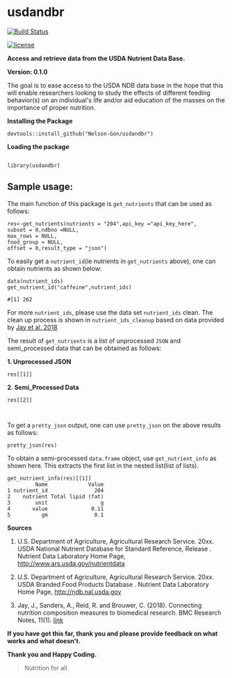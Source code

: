 # usdandbr

[![Build Status](https://travis-ci.org/Nelson-Gon/usdandbr.svg?branch=master)](https://travis-ci.org/Nelson-Gon/usdandbr)

[![license](https://img.shields.io/badge/license-GPL--2-blue.svg)](https://www.gnu.org/licenses/old-licenses/gpl-2.0.html)


**Access and retrieve data from the USDA Nutrient Data Base.**


**Version: 0.1.0**

The goal is to ease access to the USDA NDB data base in the hope that this will enable researchers looking to study the effects of different feeding behavior(s) on an individual's life and/or aid education of the masses on the importance of proper nutrition.



**Installing the Package**

```
devtools::install_github("Nelson-Gon/usdandbr")

```

**Loading the package**

```

library(usdandbr)

```

## Sample usage:

The main function of this package is `get_nutrients` that can be used as follows:

```
res<-get_nutrients(nutrients = "204",api_key ="api_key_here", 
subset = 0,ndbno =NULL,
max_rows = NULL,
food_group = NULL,
offset = 0,result_type = "json")

```

To easily get a `nutrient_id`(ie nutrients in `get_nutrients` above), one can obtain nutrients as shown below:

```
data(nutrient_ids)
get_nutrient_id("caffeine",nutrient_ids)

#[1] 262

```
For more `nutrient_ids`, please use the data set `nutrient_ids` clean. The clean up process is shown in `nutrient_ids_cleanup` based on data provided by [Jay et al.,2018](https://link.springer.com/article/10.1186%2Fs13104-018-3997-y)


The result of `get_nutrients` is a list of unprocessed `JSON` and semi_processed data that can be obtained as follows:

**1. Unprocessed JSON**
  ```
  res[[1]]
  
  ```

**2. Semi_Processed Data**

```
res[[2]]



```

To get a `pretty_json` output, one can use `pretty_json` on the above results as follows:

```
pretty_json(res)

```

To obtain a semi-processed `data.frame` object, use `get_nutrient_info` as shown here. This extracts the first list in the nested list(list of lists).

```
get_nutrient_info(res)[[1]]
         Name             Value
1 nutrient_id               204
2    nutrient Total lipid (fat)
3        unit                 g
4       value              0.11
5          gm               0.1

```

**Sources**
1. U.S. Department of Agriculture, Agricultural Research Service. 20xx. USDA National Nutrient Database for Standard Reference, Release . Nutrient Data Laboratory Home Page, http://www.ars.usda.gov/nutrientdata

2. U.S. Department of Agriculture, Agricultural Research Service. 20xx. USDA Branded Food Products Database . Nutrient Data Laboratory Home Page, http://ndb.nal.usda.gov

3. Jay, J., Sanders, A., Reid, R. and Brouwer, C. (2018). Connecting nutrition composition measures to biomedical research. BMC Research Notes, 11(1).  [link](https://link.springer.com/article/10.1186%2Fs13104-018-3997-y)

**If you have got this far, thank you and please provide feedback on what works and what doesn't.**

**Thank you and Happy Coding.**

>Nutrition for all.
